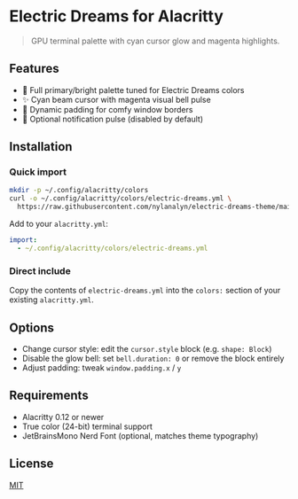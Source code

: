 # Electric Dreams for Alacritty

> GPU terminal palette with cyan cursor glow and magenta highlights.

## Features

- 🎨 Full primary/bright palette tuned for Electric Dreams colors
- ✨ Cyan beam cursor with magenta visual bell pulse
- 📐 Dynamic padding for comfy window borders
- 🔔 Optional notification pulse (disabled by default)

## Installation

### Quick import

```bash
mkdir -p ~/.config/alacritty/colors
curl -o ~/.config/alacritty/colors/electric-dreams.yml \
  https://raw.githubusercontent.com/nylanalyn/electric-dreams-theme/main/ports/alacritty/electric-dreams.yml
```

Add to your `alacritty.yml`:

```yaml
import:
  - ~/.config/alacritty/colors/electric-dreams.yml
```

### Direct include

Copy the contents of `electric-dreams.yml` into the `colors:` section of your existing `alacritty.yml`.

## Options

- Change cursor style: edit the `cursor.style` block (e.g. `shape: Block`)
- Disable the glow bell: set `bell.duration: 0` or remove the block entirely
- Adjust padding: tweak `window.padding.x` / `y`

## Requirements

- Alacritty 0.12 or newer
- True color (24-bit) terminal support
- JetBrainsMono Nerd Font (optional, matches theme typography)

## License

[MIT](LICENSE)
